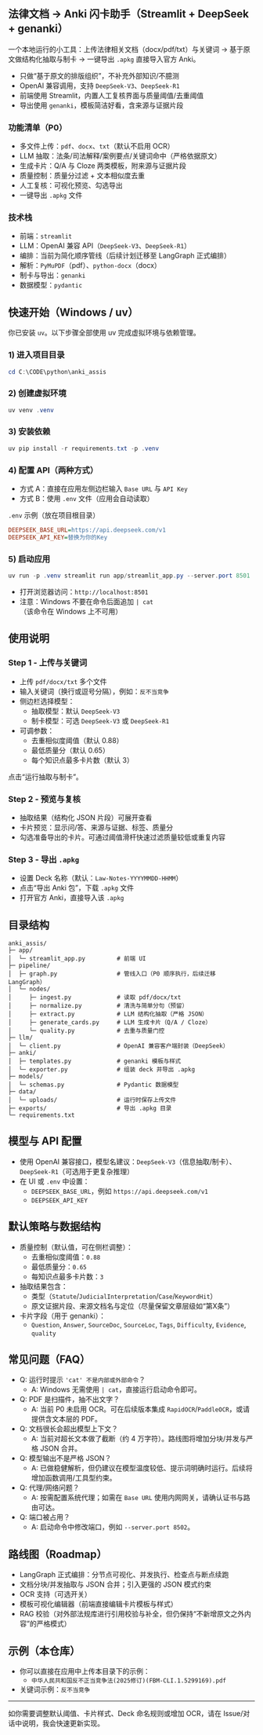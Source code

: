 ## 法律文档 → Anki 闪卡助手（Streamlit + DeepSeek + genanki）

一个本地运行的小工具：上传法律相关文档（docx/pdf/txt）与关键词 → 基于原文做结构化抽取与制卡 → 一键导出 `.apkg` 直接导入官方 Anki。

- 只做“基于原文的排版组织”，不补充外部知识/不臆测
- OpenAI 兼容调用，支持 `DeepSeek-V3`、`DeepSeek-R1`
- 前端使用 Streamlit，内置人工复核界面与质量阈值/去重阈值
- 导出使用 `genanki`，模板简洁好看，含来源与证据片段

### 功能清单（P0）
- 多文件上传：`pdf`、`docx`、`txt`（默认不启用 OCR）
- LLM 抽取：法条/司法解释/案例要点/关键词命中（严格依据原文）
- 生成卡片：Q/A 与 Cloze 两类模板，附来源与证据片段
- 质量控制：质量分过滤 + 文本相似度去重
- 人工复核：可视化预览、勾选导出
- 一键导出 `.apkg` 文件

### 技术栈
- 前端：`streamlit`
- LLM：OpenAI 兼容 API（`DeepSeek-V3`、`DeepSeek-R1`）
- 编排：当前为简化顺序管线（后续计划迁移至 LangGraph 正式编排）
- 解析：`PyMuPDF`（pdf）、`python-docx`（docx）
- 制卡与导出：`genanki`
- 数据模型：`pydantic`

## 快速开始（Windows / uv）

你已安装 `uv`。以下步骤全部使用 uv 完成虚拟环境与依赖管理。

### 1) 进入项目目录
```powershell
cd C:\CODE\python\anki_assis
```

### 2) 创建虚拟环境
```powershell
uv venv .venv
```

### 3) 安装依赖
```powershell
uv pip install -r requirements.txt -p .venv
```

### 4) 配置 API（两种方式）
- 方式 A：直接在应用左侧边栏输入 `Base URL` 与 `API Key`
- 方式 B：使用 `.env` 文件（应用会自动读取）

`.env` 示例（放在项目根目录）
```ini
DEEPSEEK_BASE_URL=https://api.deepseek.com/v1
DEEPSEEK_API_KEY=替换为你的Key
```

### 5) 启动应用
```powershell
uv run -p .venv streamlit run app/streamlit_app.py --server.port 8501
```
- 打开浏览器访问：`http://localhost:8501`
- 注意：Windows 不要在命令后面追加 `| cat`（该命令在 Windows 上不可用）

## 使用说明

### Step 1 - 上传与关键词
- 上传 `pdf/docx/txt` 多个文件
- 输入关键词（换行或逗号分隔），例如：`反不当竞争`
- 侧边栏选择模型：
  - 抽取模型：默认 `DeepSeek-V3`
  - 制卡模型：可选 `DeepSeek-V3` 或 `DeepSeek-R1`
- 可调参数：
  - 去重相似度阈值（默认 0.88）
  - 最低质量分（默认 0.65）
  - 每个知识点最多卡片数（默认 3）

点击“运行抽取与制卡”。

### Step 2 - 预览与复核
- 抽取结果（结构化 JSON 片段）可展开查看
- 卡片预览：显示问/答、来源与证据、标签、质量分
- 勾选准备导出的卡片。可通过阈值滑杆快速过滤质量较低或重复内容

### Step 3 - 导出 `.apkg`
- 设置 Deck 名称（默认：`Law-Notes-YYYYMMDD-HHMM`）
- 点击“导出 Anki 包”，下载 `.apkg` 文件
- 打开官方 Anki，直接导入该 `.apkg`

## 目录结构
```
anki_assis/
├─ app/
│  └─ streamlit_app.py         # 前端 UI
├─ pipeline/
│  ├─ graph.py                 # 管线入口（P0 顺序执行，后续迁移 LangGraph）
│  └─ nodes/
│     ├─ ingest.py             # 读取 pdf/docx/txt
│     ├─ normalize.py          # 清洗与简单分句（预留）
│     ├─ extract.py            # LLM 结构化抽取（严格 JSON）
│     ├─ generate_cards.py     # LLM 生成卡片（Q/A / Cloze）
│     └─ quality.py            # 去重与质量门控
├─ llm/
│  └─ client.py                # OpenAI 兼容客户端封装（DeepSeek）
├─ anki/
│  ├─ templates.py             # genanki 模板与样式
│  └─ exporter.py              # 组装 deck 并导出 .apkg
├─ models/
│  └─ schemas.py               # Pydantic 数据模型
├─ data/
│  └─ uploads/                 # 运行时保存上传文件
├─ exports/                    # 导出 .apkg 目录
└─ requirements.txt
```

## 模型与 API 配置
- 使用 OpenAI 兼容接口，模型名建议：`DeepSeek-V3`（信息抽取/制卡）、`DeepSeek-R1`（可选用于更复杂推理）
- 在 UI 或 `.env` 中设置：
  - `DEEPSEEK_BASE_URL`，例如 `https://api.deepseek.com/v1`
  - `DEEPSEEK_API_KEY`

## 默认策略与数据结构

- 质量控制（默认值，可在侧栏调整）：
  - 去重相似度阈值：`0.88`
  - 最低质量分：`0.65`
  - 每知识点最多卡片数：`3`
- 抽取结果包含：
  - 类型（`Statute`/`JudicialInterpretation`/`Case`/`KeywordHit`）
  - 原文证据片段、来源文档名与定位（尽量保留文章层级如“第X条”）
- 卡片字段（用于 genanki）：
  - `Question`, `Answer`, `SourceDoc`, `SourceLoc`, `Tags`, `Difficulty`, `Evidence`, `quality`

## 常见问题（FAQ）
- Q: 运行时提示 `'cat' 不是内部或外部命令`？
  - A: Windows 无需使用 `| cat`，直接运行启动命令即可。
- Q: PDF 是扫描件，抽不出文字？
  - A: 当前 P0 未启用 OCR。可在后续版本集成 `RapidOCR`/`PaddleOCR`，或请提供含文本层的 PDF。
- Q: 文档很长会超出模型上下文？
  - A: 当前对超长文本做了截断（约 4 万字符）。路线图将增加分块/并发与严格 JSON 合并。
- Q: 模型输出不是严格 JSON？
  - A: 已做稳健解析，但仍建议在模型温度较低、提示词明确时运行。后续将增加函数调用/工具型约束。
- Q: 代理/网络问题？
  - A: 按需配置系统代理；如需在 `Base URL` 使用内网网关，请确认证书与路由可达。
- Q: 端口被占用？
  - A: 启动命令中修改端口，例如 `--server.port 8502`。

## 路线图（Roadmap）
- LangGraph 正式编排：分节点可视化、并发执行、检查点与断点续跑
- 文档分块/并发抽取与 JSON 合并；引入更强的 JSON 模式约束
- OCR 支持（可选开关）
- 模板可视化编辑器（前端直接编辑卡片模板与样式）
- RAG 校验（对外部法规库进行引用校验与补全，但仍保持“不新增原文之外内容”的严格模式）

## 示例（本仓库）
- 你可以直接在应用中上传本目录下的示例：
  - `中华人民共和国反不正当竞争法(2025修订)(FBM-CLI.1.5299169).pdf`
- 关键词示例：`反不当竞争`

---
如你需要调整默认阈值、卡片样式、Deck 命名规则或增加 OCR，请在 Issue/对话中说明，我会快速更新实现。
